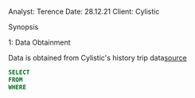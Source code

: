 Analyst: Terence
Date: 28.12.21
Client: Cylistic


Synopsis
<br />


1: Data Obtainment

Data is obtained from Cylistic's history trip data[source](https://divvy-tripdata.s3.amazonaws.com/index.html)


~~~~sql
SELECT
FROM 
WHERE
~~~~
